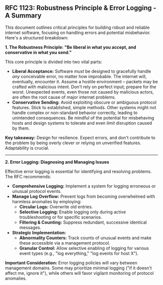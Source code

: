 
## RFC 1123: Robustness Principle & Error Logging - A Summary

This document outlines critical principles for building robust and reliable internet software, focusing on handling errors and potential misbehavior. Here's a structured breakdown:

**1. The Robustness Principle: "Be liberal in what you accept, and conservative in what you send."**

This core principle is divided into two vital parts:

* **Liberal Acceptance:**  Software *must* be designed to gracefully handle *any* conceivable error, no matter how improbable. The internet will, eventually, encounter it.  Assume a hostile environment – packets may be crafted with malicious intent.  Don't rely on perfect input; prepare for the worst.  Unexpected events, even those not caused by malicious actors, are often the root cause of major internet problems.
* **Conservative Sending:** Avoid exploiting obscure or ambiguous protocol features. Stick to established, simple methods.  Other systems might not handle complex or non-standard behavior correctly, leading to unintended consequences. Be mindful of the potential for misbehaving hosts and design systems to tolerate and even *limit* disruption caused by them.

**Key takeaway:**  Design for resilience.  Expect errors, and don't contribute to the problem by being overly clever or relying on unverified features.  Adaptability is crucial.

---

**2. Error Logging: Diagnosing and Managing Issues**

Effective error logging is essential for identifying and resolving problems. The RFC recommends:

* **Comprehensive Logging:** Implement a system for logging erroneous or unusual protocol events.
* **Manage Log Overflow:** Prevent logs from becoming overwhelmed with harmless anomalies by employing:
    * **Circular Logs:**  Overwrite old entries.
    * **Selective Logging:** Enable logging only during active troubleshooting or for specific scenarios.
    * **Filtering & Counting:**  Suppress redundant, successive identical messages.
* **Strategic Implementation:**
    * **Abnormality Counters:**  Track counts of unusual events and make these accessible via a management protocol.
    * **Granular Control:** Allow selective enabling of logging for various event types (e.g., "log everything," "log events for host X").

**Important Consideration:**  Error logging policies will vary between management domains. Some may prioritize minimal logging ("if it doesn't affect me, ignore it"), while others will favor vigilant monitoring of protocol anomalies.




